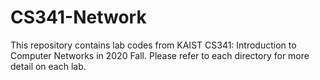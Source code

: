 # CS341-Network

This repository contains lab codes from KAIST CS341: Introduction to Computer Networks in 2020 Fall. Please refer to each directory for more detail on each lab.
